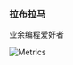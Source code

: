 ### 拉布拉马
业余编程爱好者

![Metrics](https://metrics.lecoq.io/Tuise233?template=classic&base.community=0&base.metadata=0&achievements=1&introduction=1&base=header%2C%20activity%2C%20community%2C%20repositories%2C%20metadata&base.indepth=false&base.hireable=false&base.skip=false&achievements=false&achievements.threshold=C&achievements.secrets=true&achievements.display=compact&achievements.limit=0&introduction=false&introduction.title=true&config.timezone=Etc%2FGMT-8&config.octicon=true)
